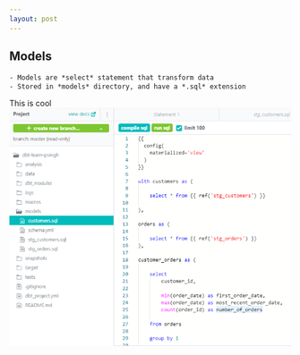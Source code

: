 ```yaml
---
layout: post
---
```

## Models
    - Models are *select* statement that transform data
    - Stored in *models* directory, and have a *.sql* extension  

This is cool    
![Picture example](images/models.PNG)